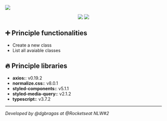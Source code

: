 ![](../docs/interface.gif)

<p align="center">
  <img src="http://img.shields.io/static/v1?label=Code%20Style&message=AirBnB&color=RED&style=for-the-badge" />
  <img src="http://img.shields.io/static/v1?label=Developed%20Using&message=ReacJS&color=BLUE&style=for-the-badge" />
</p>

## **:heavy_plus_sign: Principle functionalities**

- Create a new class
- List all avaiable classes

## **:fire: Principle libraries**

- **axios:**: v0.19.2
- **normalize.css:**: v8.0.1
- **styled-components:**: v5.1.1
- **styled-media-query:**: v2.1.2
- **typescript:**: v3.7.2

---

*Developed by @dgbragas at @Rocketseat NLW#2*
